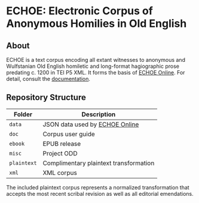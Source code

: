 # ECHOE: Electronic Corpus of Anonymous Homilies in Old English

## About

ECHOE is a text corpus encoding all extant witnesses to anonymous and Wulfstanian Old English homiletic and long-format hagiographic prose predating c. 1200 in TEI P5 XML. It forms the basis of [ECHOE Online](https://echoe.uni-goettingen.de). For detail, consult the [documentation](doc/documentation.pdf).

## Repository Structure

| Folder      |	Description						   						           |
| ----------- |	------------------------------------------------------------------ |
| `data`      |	JSON data used by [ECHOE Online](https://echoe.uni-goettingen.de)  |
| `doc`	      |	Corpus user guide												   |
| `ebook`     |	EPUB release							   						   |
| `misc`      |	Project ODD							   							   |
| `plaintext` |	Complimentary plaintext transformation				               |
| `xml`	      |	XML corpus							                               |

The included plaintext corpus represents a normalized transformation that accepts the most recent scribal revision as well as all editorial emendations.
